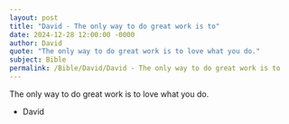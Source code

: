 ```yaml
---
layout: post
title: "David - The only way to do great work is to"
date: 2024-12-28 12:00:00 -0000
author: David
quote: "The only way to do great work is to love what you do."
subject: Bible
permalink: /Bible/David/David - The only way to do great work is to
---
```


The only way to do great work is to love what you do.

- David
